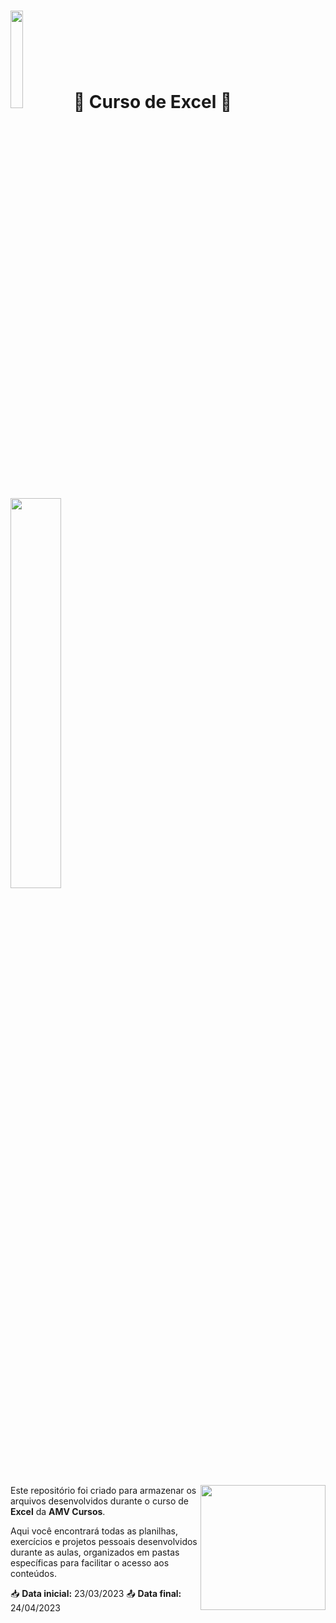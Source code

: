 # <img src="https://i.imgur.com/Xtersqi.gif" width= "20%">🌴 Curso de Excel 🌴 <img src="https://i.imgur.com/Xtersqi.gif" width= "40%">


<img src="https://i.pinimg.com/originals/9d/9b/d1/9d9bd13afce1a798d22ecfd9897730ed.gif" width="200px" align="right">

Este repositório foi criado para armazenar os arquivos desenvolvidos durante o curso de **Excel** da **AMV Cursos**.

Aqui você encontrará todas as planilhas, exercícios e projetos pessoais desenvolvidos durante as aulas, organizados em pastas específicas para facilitar o acesso aos conteúdos. 

📥 **Data inicial:** 23/03/2023
📤 **Data final:** 24/04/2023
